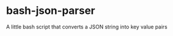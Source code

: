 bash-json-parser
================

A little bash script that converts a JSON string into key value pairs
